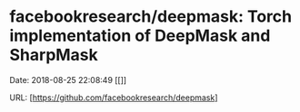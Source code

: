 # facebookresearch/deepmask: Torch implementation of DeepMask and SharpMask

Date: 2018-08-25 22:08:49
[[]]

URL: [https://github.com/facebookresearch/deepmask]
